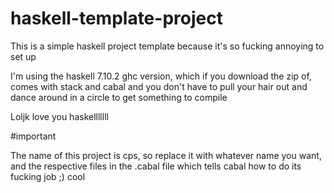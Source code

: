 # haskell-template-project

This is a simple haskell project template because it's so fucking annoying to set up

I'm using the haskell 7.10.2 ghc version, which if you download the zip of, comes with stack and cabal and you don't have to pull your hair out and dance around in a circle to get something to compile

Loljk love you haskelllllll

#important

The name of this project is cps, so replace it with whatever name you want, and the respective files in the .cabal file which tells cabal how to do its fucking job ;) cool
